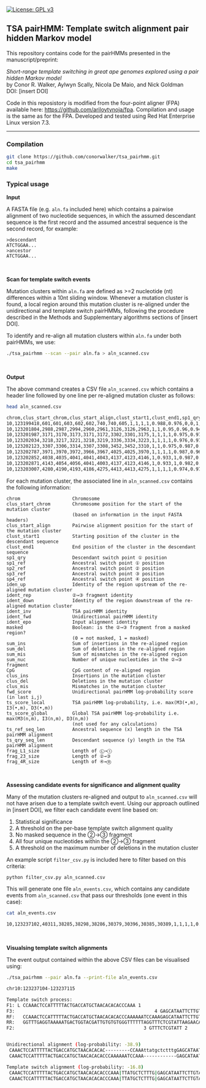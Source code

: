 [![License: GPL v3](https://img.shields.io/badge/License-GPLv3-blue.svg)](https://www.gnu.org/licenses/gpl-3.0)

## TSA pairHMM: Template switch alignment pair hidden Markov model


This repository contains code for the pairHMMs presented in the manuscript/preprint:

_Short-range template switching in great ape genomes explored using a pair hidden Markov model_ </br>
by Conor R. Walker, Aylwyn Scally, Nicola De Maio, and Nick Goldman </br>
DOI: [insert DOI]

Code in this reposistory is modified from the four-point aligner (FPA) available here: https://github.com/ariloytynoja/fpa. Compilation and
usage is the same as for the FPA. Developed and tested using Red Hat Enterprise Linux version 7.3.

---

### Compilation

```sh
git clone https://github.com/conorwalker/tsa_pairhmm.git
cd tsa_pairhmm
make
```

### Typical usage

**Input**

A FASTA file (e.g. `aln.fa` included here) which contains a pairwise alignment of two nucleotide sequences, in which the
assumed descendant sequence is the first record and the assumed ancestral sequence is the second record, for example:

```
>descendant
ATCTGGAA...
>ancestor
ATCTGGAA...
```

<br/>

**Scan for template switch events**

Mutation clusters within `aln.fa` are defined as >=2 nucleotide (nt) differences within a 10nt sliding window.
Whenever a mutation cluster is found, a local region around this mutation cluster is re-aligned under the
unidirectional and template switch pairHMMs, following the procedure described in the Methods and Supplementary
algorithms sections of [insert DOI]. 

To identify and re-align all mutation clusters within `aln.fa` under both pairHMMs, we use:

```sh
./tsa_pairhmm --scan --pair aln.fa > aln_scanned.csv
```
<br/>


**Output**

The above command creates a CSV file `aln_scanned.csv` which contains a header line followed by one line per re-aligned mutation cluster as follows:

```sh
head aln_scanned.csv

chrom,clus_start_chrom,clus_start_align,clust_start1,clust_end1,sp1_qry,sp1_ref,sp2_ref,sp3_ref,sp4_ref,iden_up,ident_rep,ident_down,ident_inv,ident_fwd,ident_epo,masked,sum_ins,sum_del,sum_mis,sum_nuc,CpG,clus_ins,clus_del,clus_mis,fwd_score,ts_score_local,ts_score_global,ts_ref_seq_len,ts_qry_seq_len,frag_L1_size,frag_23_size,frag_4R_size
10,123199418,601,601,603,602,602,740,740,605,1,1,1,1,0.988,0.976,0,0,1,0,1,0,0,1,1,-11,-15.4,-27.7,282,81,40,1,39
10,123201804,2988,2987,2994,2960,2961,3126,3126,2963,1,1,0.95,0.96,0.94,0.94,0,0,0,1,1,0,0,0,2,-18.7,-27.4,-39.4,282,82,9,1,40
10,123201987,3171,3170,3173,3171,3172,3302,3301,3175,1,1,1,1,0.975,0.976,3,0,0,2,2,0,0,0,2,-12.7,-15.5,-27.8,282,82,40,2,39
10,123202034,3218,3217,3221,3218,3219,3336,3334,3223,1,1,1,1,0.976,0.976,3,0,0,2,2,0,0,0,2,-12.7,-15.6,-28,282,82,40,3,39
10,123202123,3307,3306,3314,3307,3308,3452,3452,3310,1,1,0.975,0.987,0.974,0.974,3,0,0,1,1,0,0,0,2,-12.7,-21.4,-33.4,282,82,36,1,40
10,123202787,3971,3970,3972,3966,3967,4025,4025,3970,1,1,1,1,0.987,0.962,3,0,1,0,1,0,1,2,0,-11,-15.4,-27.7,282,81,36,1,40
10,123202852,4038,4035,4041,4041,4043,4137,4123,4146,1,0.933,1,0.987,0.473,0.511,3,0,87,-1,2,0,0,86,1,-25.6,-22.9,-35.2,371,84,40,15,23
10,123202871,4143,4054,4056,4041,4003,4137,4123,4146,1,0.933,1,0.982,0.671,0.947,3,0,27,-1,2,0,0,1,1,-22.3,-22.2,-34.5,282,55,1,15,39
10,123203007,4280,4190,4193,4186,4275,4413,4413,4275,1,1,1,1,0.974,0.974,3,2,0,0,1,0,2,0,0,-13.8,-15.4,-27.7,280,82,36,1,40
```

For each mutation cluster, the associated line in `aln_scanned.csv` contains the following information:

```
chrom                   Chromosome
clus_start_chrom        Chromosome position for the start of the mutation cluster
                        (based on information in the input FASTA headers)
clus_start_align        Pairwise alignment position for the start of the mutation cluster
clust_start1            Starting position of the cluster in the descendant sequence
clust_end1              End position of the cluster in the descendant sequence
sp1_qry                 Descendant switch point ① position
sp1_ref                 Ancestral switch point ① position
sp2_ref                 Ancestral switch point ② position
sp3_ref                 Ancestral switch point ③ position
sp4_ref                 Ancestral switch point ④ position
iden_up                 Identity of the region upstream of the re-aligned mutation cluster
ident_rep               ②→③ fragment identity
ident_down              Identity of the region downstream of the re-aligned mutation cluster
ident_inv               TSA pairHMM identity
ident_fwd               Unidirectional pairHMM identity
ident_epo               Input alignment identity
masked                  Boolean: is the ②→③ fragment from a masked region?
                        (0 = not masked, 1 = masked)
sum_ins                 Sum of insertions in the re-aligned region
sum_del                 Sum of deletions in the re-aligned region
sum_mis                 Sum of mismatches in the re-aligned region
sum_nuc                 Number of unique nucleotides in the ②→③ fragment
CpG                     CpG content of re-aligned region
clus_ins                Insertions in the mutation cluster
clus_del                Deletions in the mutation cluster
clus_mis                Mismatches in the mutation cluster
fwd_score               Unidirectional pairHMM log-probability score (in last i,j)
ts_score_local          TSA pairHMM log-probability, i.e. max(M3(•,m), I3(•,m), D3(•,m)) 
ts_score_global         Global TSA pairHMM log-probability i.e. max(M3(n,m), I3(n,m), D3(n,m))
                        (not used for any calculations)
ts_ref_seq_len          Ancestral sequence (x) length in the TSA pairHMM alignment
ts_qry_seq_len          Descendant sequence (y) length in the TSA pairHMM alignment
frag_L1_size            Length of Ⓛ→①
frag_23_size            Length of ②→③
frag_4R_size            Length of ④→Ⓡ
```

<br/>

**Assessing candidate events for significance and alignment quality**

Many of the mutation clusters re-aligned and output to `aln_scanned.csv` will not have arisen due to a template
switch event. Using our approach outlined in [insert DOI], we filter each candidate event line based on:

1. Statistical significance
2. A threshold on the per-base template switch alignment quality 
3. No masked sequence in the ②→③ fragment
4. All four unique nucleotides within the ②→③ fragment
5. A threshold on the maximum number of deletions in the mutation cluster

An example script `filter_csv.py` is included here to filter based on this criteria:

```sh
python filter_csv.py aln_scanned.csv
```

This will generate one file `aln_events.csv`, which contains any candidate events from `aln_scanned.csv` that pass our thresholds (one event in this case):
```sh
cat aln_events.csv

10,123237102,40311,38285,38298,38286,30379,30396,30385,30389,1,1,1,1,0.79,0.902,0,12,9,0,4,2,3,0,6,-38.8,-16.8,-29.1,289,92,40,12,39
```
<br/>


**Visualsing template switch alignments**

The event output contained within the above CSV files can be visualised using:
```sh
./tsa_pairhmm --pair aln.fa --print-file aln_events.csv

chr10:123237104-123237115

Template switch process:
F1: L CCAAACTCCATTTTTACTGACCATGCTAACACACACCCAAA 1
F3:                                                   4 GAGCATAATTCTTGTACGTTATTGCCACATACAGGATGTC R
RF:   CCAAACTCCATTTTTACTGACCATGCTAACACACACCCAAAAAATCCAAAGAGCATAATTCTTGTACGTTATTGCCACATACAGGATGTC
RR:   GGTTTGAGGTAAAAATGACTGGTACGATTGTGTGTGGGTTTTTTAGGTTTCTCGTATTAAGAACATGCAATAACGGTGTATGTCCTACAG
F2:                                               3 GTTTCTCGTATT 2


Unidirectional alignment (log-probability: -38.9)
 CAAACTCCATTTTTACTGACCATGCTAACACACAC---------CCAAAttatgctctttgGAGCATAATTCTTGTACGTTATTGCCACATACAGGATGTC
 CAAACTCCATTTTTACTGACCATGCTAACACACACCCAAAAAATCCAAA------------GAGCATAATTCTTGTACGTTATTGCCACATACAGGATGTC

Template switch alignment (log-probability: -16.8)
 CAAACTCCATTTTTACTGACCATGCTAACACACACCCAAA|TTATGCTCTTTG|GAGCATAATTCTTGTACGTTATTGCCACATACAGGATGTC
 CAAACTCCATTTTTACTGACCATGCTAACACACACCCAAA|TTATGCTCTTTG|GAGCATAATTCTTGTACGTTATTGCCACATACAGGATGTC
```
